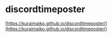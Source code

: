 # discordtimeposter
[https://kuraimaiko.github.io/discordtimeposter/](https://kuraimaiko.github.io/discordtimeposter/)